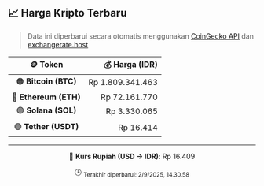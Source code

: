 

<!-- HARGA_KRIPTO -->
## 📈 Harga Kripto Terbaru

> Data ini diperbarui secara otomatis menggunakan [CoinGecko API](https://www.coingecko.com/) dan [exchangerate.host](https://exchangerate.host/)

<div align="center">

| 🪙 Token | 💰 Harga (IDR) |
|:------:|---------------:|
| 🟠 **Bitcoin (BTC)**   | Rp 1.809.341.463 |
| 🔵 **Ethereum (ETH)**  | Rp 72.161.770 |
| 🟣 **Solana (SOL)**    | Rp 3.330.065 |
| 🟢 **Tether (USDT)**   | Rp 16.414 |

---

💱 **Kurs Rupiah (USD → IDR)**: Rp 16.409

🕒 <sub>Terakhir diperbarui: 2/9/2025, 14.30.58</sub>

</div>
<!-- /HARGA_KRIPTO -->